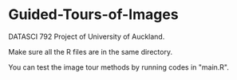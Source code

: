 # Guided-Tours-of-Images
DATASCI 792 Project of University of Auckland.

Make sure all the R files are in the same directory.

You can test the image tour methods by running codes in "main.R".
